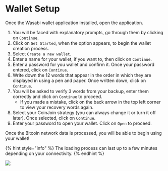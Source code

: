 # Wallet Setup

Once the Wasabi wallet application installed, open the application.

1. You will be faced with explanatory prompts, go through them by clicking on `Continue`.
2. Click on `Get Started`, when the option appears, to begin the wallet creation process.
3. Select `Create a new wallet`.
4. Enter a name for your wallet, if you want to, then click on `Continue`.
5. Enter a password for you wallet and confirm it. Once your password entered, click on `Continue`.
6. Write down the 12 words that appear in the order in which they are displayed in using a pen and paper. Once written down, click on `Continue`.
7. You will be asked to verify 3 words from your backup, enter them correctly and click on `Continue` to proceed.
   * If you made a mistake, click on the back arrow in the top left corner to view your recovery words again.
8. Select your CoinJoin strategy (you can always change it or turn it off later). Once selected, click on `Continue`.&#x20;
9. Enter your password to open your wallet. Click on `Open` to proceed.

Once the Bitcoin network data is processed, you will be able to begin using your wallet!&#x20;

{% hint style="info" %}
The loading process can last up to a few minutes depending on your connectivity.&#x20;
{% endhint %}

![](<../../.gitbook/assets/Create gif.gif>)
